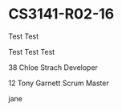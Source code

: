 # CS3141-R02-16

Test Test

Test Test Test

38 Chloe Strach Developer

12 Tony Garnett Scrum Master

jane